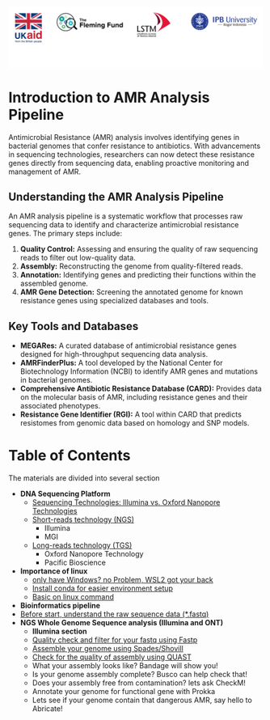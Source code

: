 ![collaboration-logo](./IM/Github_image_banner.png)

# **Introduction to AMR Analysis Pipeline**

Antimicrobial Resistance (AMR) analysis involves identifying genes in bacterial genomes that confer resistance to antibiotics. With advancements in sequencing technologies, researchers can now detect these resistance genes directly from sequencing data, enabling proactive monitoring and management of AMR.​

## Understanding the AMR Analysis Pipeline

An AMR analysis pipeline is a systematic workflow that processes raw sequencing data to identify and characterize antimicrobial resistance genes. The primary steps include:​

1. **Quality Control:** Assessing and ensuring the quality of raw sequencing reads to filter out low-quality data.​
2. **Assembly:** Reconstructing the genome from quality-filtered reads.​
3. **Annotation:** Identifying genes and predicting their functions within the assembled genome.​
4. **AMR Gene Detection:** Screening the annotated genome for known resistance genes using specialized databases and tools.​

## Key Tools and Databases
* **MEGARes:** A curated database of antimicrobial resistance genes designed for high-throughput sequencing data analysis. ​
* **AMRFinderPlus:** A tool developed by the National Center for Biotechnology Information (NCBI) to identify AMR genes and mutations in bacterial genomes. ​
* **Comprehensive Antibiotic Resistance Database (CARD):** Provides data on the molecular basis of AMR, including resistance genes and their associated phenotypes. ​
* **Resistance Gene Identifier (RGI):** A tool within CARD that predicts resistomes from genomic data based on homology and SNP models. ​

# **Table of Contents**
The materials are divided into several section

* **DNA Sequencing Platform**
  * [Sequencing Technologies: Illumina vs. Oxford Nanopore Technologies](./1_DNA_Sequencing_Platform/1_sequencing_technology.md)
  * [Short-reads technology (NGS)](./1_DNA_Sequencing_Platform/1.1_short_reads_tech.md)
    * Illumina
    * MGI
  * [Long-reads technology (TGS)](./1_DNA_Sequencing_Platform/1.2_long-reads-tech.md)
    * Oxford Nanopore Technology
    * Pacific Bioscience
* **Importance of linux**
  * [only have Windows? no Problem, WSL2 got your back](./2_Importance_of_Linux/2.1_linux_on_windows.md)
  * [Install conda for easier environment setup](2_Importance_of_Linux/2.2_conda_installation.md)
  * [Basic on linux command](2_Importance_of_Linux/2.3_basic_linux_commands.md)
* **Bioinformatics pipeline**
 * [Before start, understand the raw sequence data (*.fastq)](./3_Bioinformatics_Pipeline/3.1.1_raw_sequencing_data.md)
 * **NGS Whole Genome Sequence analysis (Illumina and ONT)**
    * **Illumina section**
    * [Quality check and filter for your fastq using Fastp](./3_Bioinformatics_Pipeline/3.1.2_QC-filtering_using_fastp.md)
    * [Assemble your genome using Spades/Shovill](./3_Bioinformatics_Pipeline/3.1.3_assembly_using_shovill.md)
    * [Check for the quality of assembly using QUAST](./3_Bioinformatics_Pipeline/3.4_assembly_quality_check_with_quast.md)
    * What your assembly looks like? Bandage will show you!
    * Is your genome assembly complete? Busco can help check that!
    * Does your assembly free from contamination? lets ask CheckM!
    * Annotate your genome for functional gene with Prokka
    * Lets see if your genome contain that dangerous AMR, say hello to Abricate!
